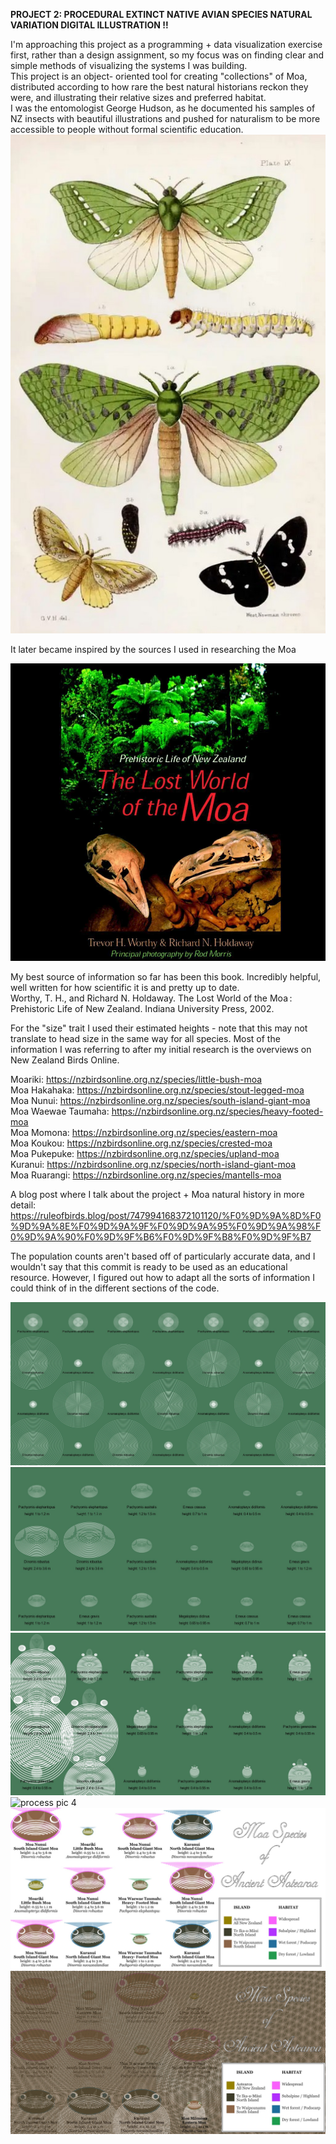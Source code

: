 **PROJECT 2: PROCEDURAL EXTINCT NATIVE AVIAN SPECIES NATURAL VARIATION DIGITAL ILLUSTRATION !!**

I'm approaching this project as a programming + data visualization exercise first, rather than a design assignment, so my focus was on finding clear and simple methods of visualizing the systems I was building. <br>
This project is an object- oriented tool for creating "collections" of Moa, distributed according to how rare the best natural historians reckon they were, and illustrating their relative sizes and preferred habitat. <br>
I was the entomologist George Hudson, as he documented his samples of NZ insects with beautiful illustrations and pushed for naturalism to be more accessible to people without formal scientific education. <br>
 ![George Hudson](readme_assets\hudson.jpg)

It later became inspired by the sources I used in researching the Moa <br>

 ![Lost World of the moa](readme_assets\lostworld.png)

My best source of information so far has been this book. Incredibly helpful, well written for how scientific it is and pretty up to date.<br>
Worthy, T. H., and Richard N. Holdaway. The Lost World of the Moa : Prehistoric Life of New Zealand. Indiana University Press, 2002.

For the "size" trait I used their estimated heights - note that this may not translate to head size in the same way for all species.
Most of the information I was referring to after my initial research is the overviews on New Zealand Birds Online.

Moariki:      https://nzbirdsonline.org.nz/species/little-bush-moa <br>
Moa Hakahaka: https://nzbirdsonline.org.nz/species/stout-legged-moa <br>
Moa Nunui:    https://nzbirdsonline.org.nz/species/south-island-giant-moa <br>
Moa Waewae Taumaha: https://nzbirdsonline.org.nz/species/heavy-footed-moa <br>
Moa Momona:         https://nzbirdsonline.org.nz/species/eastern-moa <br>
Moa Koukou:         https://nzbirdsonline.org.nz/species/crested-moa <br>
Moa Pukepuke: https://nzbirdsonline.org.nz/species/upland-moa <br>
Kuranui:      https://nzbirdsonline.org.nz/species/north-island-giant-moa <br>
Moa Ruarangi: https://nzbirdsonline.org.nz/species/mantells-moa <br>


A blog post where I talk about the project + Moa natural history in more detail:
https://ruleofbirds.blog/post/747994168372101120/%F0%9D%9A%8D%F0%9D%9A%8E%F0%9D%9A%9F%F0%9D%9A%95%F0%9D%9A%98%F0%9D%9A%90%F0%9D%9F%B6%F0%9D%9F%B8%F0%9D%9F%B7

The population counts aren't based off of particularly accurate data, and I wouldn't say that this commit is ready to be used as an educational resource.
However, I figured out how to adapt all the sorts of information I could think of in the different sections of the code.

![process pic 1](readme_assets\dev1.jpg)![process pic 2](readme_assets\dev2.jpg)![process pic 3](readme_assets\dev3.jpg)![process pic 4](readme_assets\dev4.jpg)![process pic 51](readme_assets\dev5.jpg)![process pic 6](readme_assets\dev6.jpg)





